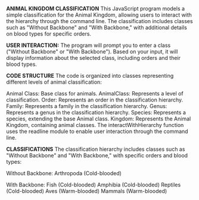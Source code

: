 **ANIMAL KINGDOM CLASSIFICATION**
This JavaScript program models a simple classification for the Animal Kingdom, allowing users to interact with the hierarchy through the command line. The classification includes classes such as "Without Backbone" and "With Backbone," with additional details on blood types for specific orders.

**USER INTERACTION:**
The program will prompt you to enter a class ("Without Backbone" or "With Backbone").
Based on your input, it will display information about the selected class, including orders and their blood types.

**CODE STRUCTURE**
The code is organized into classes representing different levels of animal classification:

Animal Class: Base class for animals.
AnimalClass: Represents a level of classification.
Order: Represents an order in the classification hierarchy.
Family: Represents a family in the classification hierarchy.
Genus: Represents a genus in the classification hierarchy.
Species: Represents a species, extending the base Animal class.
Kingdom: Represents the Animal Kingdom, containing animal classes.
The interactWithHierarchy function uses the readline module to enable user interaction through the command line.

**CLASSIFICATIONS**
The classification hierarchy includes classes such as "Without Backbone" and "With Backbone," with specific orders and blood types:

Without Backbone:
Arthropoda (Cold-blooded)

With Backbone:
Fish (Cold-blooded)
Amphibia (Cold-blooded)
Reptiles (Cold-blooded)
Aves (Warm-blooded)
Mammals (Warm-blooded)